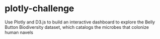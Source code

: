 # plotly-challenge
Use Plotly and D3.js to build an interactive dashboard to explore the Belly Button Biodiversity dataset, which catalogs the microbes that colonize human navels
